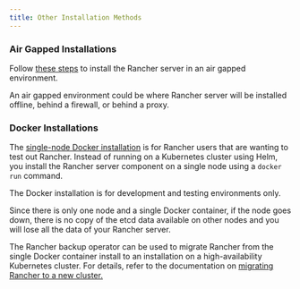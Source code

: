 ```yaml
---
title: Other Installation Methods
---
```


<head>
  <link rel="canonical" href="https://ranchermanager.docs.rancher.com/getting-started/installation-and-upgrade/other-installation-methods"/>
</head>

### Air Gapped Installations

Follow [these steps](air-gapped-helm-cli-install/air-gapped-helm-cli-install.md) to install the Rancher server in an air gapped environment.

An air gapped environment could be where Rancher server will be installed offline, behind a firewall, or behind a proxy.

### Docker Installations

The [single-node Docker installation](../../../docs/getting-started/installation-and-upgrade/other-installation-methods/rancher-on-a-single-node-with-docker/rancher-on-a-single-node-with-docker.md) is for Rancher users that are wanting to test out Rancher. Instead of running on a Kubernetes cluster using Helm, you install the Rancher server component on a single node using a `docker run` command.

The Docker installation is for development and testing environments only.

Since there is only one node and a single Docker container, if the node goes down, there is no copy of the etcd data available on other nodes and you will lose all the data of your Rancher server.

The Rancher backup operator can be used to migrate Rancher from the single Docker container install to an installation on a high-availability Kubernetes cluster. For details, refer to the documentation on [migrating Rancher to a new cluster.](../../../docs/how-to-guides/new-user-guides/backup-restore-and-disaster-recovery/migrate-rancher-to-new-cluster.md)
